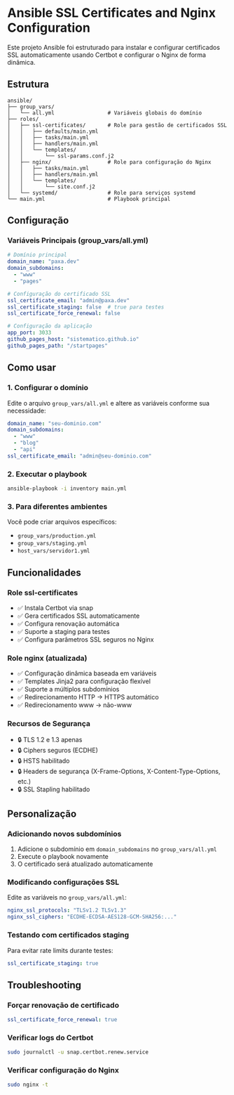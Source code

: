 # Ansible SSL Certificates and Nginx Configuration

Este projeto Ansible foi estruturado para instalar e configurar certificados SSL automaticamente usando Certbot e configurar o Nginx de forma dinâmica.

## Estrutura

```
ansible/
├── group_vars/
│   └── all.yml                 # Variáveis globais do domínio
├── roles/
│   ├── ssl-certificates/       # Role para gestão de certificados SSL
│   │   ├── defaults/main.yml
│   │   ├── tasks/main.yml
│   │   ├── handlers/main.yml
│   │   └── templates/
│   │       └── ssl-params.conf.j2
│   ├── nginx/                  # Role para configuração do Nginx
│   │   ├── tasks/main.yml
│   │   ├── handlers/main.yml
│   │   └── templates/
│   │       └── site.conf.j2
│   └── systemd/                # Role para serviços systemd
└── main.yml                    # Playbook principal
```

## Configuração

### Variáveis Principais (group_vars/all.yml)

```yaml
# Domínio principal
domain_name: "paxa.dev"
domain_subdomains:
  - "www"
  - "pages"

# Configuração do certificado SSL
ssl_certificate_email: "admin@paxa.dev"
ssl_certificate_staging: false  # true para testes
ssl_certificate_force_renewal: false

# Configuração da aplicação
app_port: 3033
github_pages_host: "sistematico.github.io"
github_pages_path: "/startpages"
```

## Como usar

### 1. Configurar o domínio
Edite o arquivo `group_vars/all.yml` e altere as variáveis conforme sua necessidade:

```yaml
domain_name: "seu-dominio.com"
domain_subdomains:
  - "www"
  - "blog"
  - "api"
ssl_certificate_email: "admin@seu-dominio.com"
```

### 2. Executar o playbook
```bash
ansible-playbook -i inventory main.yml
```

### 3. Para diferentes ambientes
Você pode criar arquivos específicos:
- `group_vars/production.yml`
- `group_vars/staging.yml`
- `host_vars/servidor1.yml`

## Funcionalidades

### Role ssl-certificates
- ✅ Instala Certbot via snap
- ✅ Gera certificados SSL automaticamente
- ✅ Configura renovação automática
- ✅ Suporte a staging para testes
- ✅ Configura parâmetros SSL seguros no Nginx

### Role nginx (atualizada)
- ✅ Configuração dinâmica baseada em variáveis
- ✅ Templates Jinja2 para configuração flexível
- ✅ Suporte a múltiplos subdomínios
- ✅ Redirecionamento HTTP → HTTPS automático
- ✅ Redirecionamento www → não-www

### Recursos de Segurança
- 🔒 TLS 1.2 e 1.3 apenas
- 🔒 Ciphers seguros (ECDHE)
- 🔒 HSTS habilitado
- 🔒 Headers de segurança (X-Frame-Options, X-Content-Type-Options, etc.)
- 🔒 SSL Stapling habilitado

## Personalização

### Adicionando novos subdomínios
1. Adicione o subdomínio em `domain_subdomains` no `group_vars/all.yml`
2. Execute o playbook novamente
3. O certificado será atualizado automaticamente

### Modificando configurações SSL
Edite as variáveis no `group_vars/all.yml`:
```yaml
nginx_ssl_protocols: "TLSv1.2 TLSv1.3"
nginx_ssl_ciphers: "ECDHE-ECDSA-AES128-GCM-SHA256:..."
```

### Testando com certificados staging
Para evitar rate limits durante testes:
```yaml
ssl_certificate_staging: true
```

## Troubleshooting

### Forçar renovação de certificado
```yaml
ssl_certificate_force_renewal: true
```

### Verificar logs do Certbot
```bash
sudo journalctl -u snap.certbot.renew.service
```

### Verificar configuração do Nginx
```bash
sudo nginx -t
```